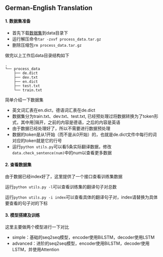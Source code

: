 ## German-English Translation

#### 1. 数据集准备
- 首先下载[数据集](http://cs.stanford.edu/~bdlijiwei/process_data.tar.gz)到data目录下
- 运行解压命令```tar -zxvf process_data.tar.gz```
- 删除压缩包```rm process_data.tar.gz```

做完以上工作后data目录结构如下
```
.
└── process_data
    ├── de.dict
    ├── dev.txt
    ├── en.dict
    ├── test.txt
    └── train.txt
```

简单介绍一下数据集
- 英文词汇表在en.dict，德语词汇表在de.dict
- 数据集分为train.txt、dev.txt、test.txt, 已经预处理过将数据转换为了token形式，其中用|隔开，之前的内容是德语，之后的内容是英语
- 由于数据已经处理好了，所以不需要进行数据预处理
- 数据的token是从1开始（而不是从0开始）的，也就是de.dict文件中每行的词对应的token就是它的行号
- 运行`python utils.py`可以看5条实际翻译数据，修改`data.check_sentence(num)`中的num以查看更多数据

#### 2. 查看数据集
由于数据已经index好了，这里提供了一个接口查看训练集数据

运行`python utils.py -l`可以查看训练集的翻译句子对总数

运行`python utils.py -i index`可以查看具体的翻译句子对，index请替换为具体要查看的句子对的下标

#### 3. 模型搭建及训练
这里主要做两个模型进行一下对比
+ simple：基础的seq2seq模型，encoder使用BiLSTM，decoder使用LSTM
+ advanced：进阶的seq2seq模型，encoder使用BiLSTM，decoder使用LSTM，并使用Attention

